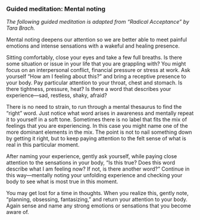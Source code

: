 ### Guided meditation: Mental noting

_The following guided meditation is adapted from “Radical Acceptance” by Tara Brach._

Mental noting deepens our attention so we are better able to meet painful emotions and intense sensations with a wakeful and healing presence.

Sitting comfortably, close your eyes and take a few full breaths. Is there some situation or issue in your life that you are grappling with? You might focus on an interpersonal conflict, financial pressure or stress at work. Ask yourself “How am I feeling about this?” and bring a receptive presence to your body. Pay particular attention to your throat, chest and stomach. Is there tightness, pressure, heat? Is there a word that describes your experience—sad, restless, shaky, afraid? 

There is no need to strain, to run through a mental thesaurus to find the “right” word. Just notice what word arises in awareness and mentally repeat it to yourself in a soft tone. Sometimes there is no label that fits the mix of feelings that you are experiencing. In this case you might name one of the more dominant elements in the mix. The point is not to nail something down by getting it right, but to keep paying attention to the felt sense of what is real in this particular moment.

After naming your experience, gently ask yourself, while paying close attention to the sensations in your body, “Is this true? Does this word describe what I am feeling now? If not, is there another word?” Continue in this way—mentally noting your unfolding experience and checking your body to see what is most true in this moment.

You may get lost for a time in thoughts. When you realize this, gently note, “planning, obsessing, fantasizing,” and return your attention to your body. Again sense and name any strong emotions or sensations that you become aware of.